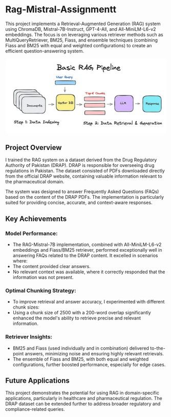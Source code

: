 # Rag-Mistral-Assignmentt
This project implements a Retrieval-Augmented Generation (RAG) system using  ChromaDB, Mistral-7B-Instruct, GPT-4-All, and All-MiniLM-L6-v2 embeddings. 
The focus is on leveraging various retriever methods such as MultiQueryRetriever, BM25, Fiass, and ensemble techniques (combining Fiass and BM25 with equal and weighted configurations) to create an efficient question-answering system.

![RAG Illustration](RAG.png "RAG Workflow")

## **Project Overview**
I trained the RAG system on a dataset derived from the Drug Regulatory Authority of Pakistan (DRAP). DRAP is responsible for overseeing drug regulations in Pakistan. The dataset consisted of PDFs downloaded directly from the official DRAP website, containing valuable information relevant to the pharmaceutical domain.

The system was designed to answer Frequently Asked Questions (FAQs) based on the content of the DRAP PDFs. The implementation is particularly suited for providing concise, accurate, and context-aware responses.

## Key Achievements
### Model Performance:
- The RAG-Mistral-7B implementation, combined with All-MiniLM-L6-v2 embeddings and Fiass/BM25 retriever, performed exceptionally well in answering FAQs related to the DRAP content. It excelled in scenarios where:
- The content provided clear answers.
- No relevant context was available, where it correctly responded that the information was not present.

### Optimal Chunking Strategy:
- To improve retrieval and answer accuracy, I experimented with different chunk sizes:
- Using a chunk size of 2500 with a 200-word overlap significantly enhanced the model's ability to retrieve precise and relevant information.

### Retriever Insights:
- BM25 and Fiass (used individually and in combination) delivered to-the-point answers, minimizing noise and ensuring highly relevant retrievals.
- The ensemble of Fiass and BM25, with both equal and weighted configurations, further boosted performance, especially for edge cases.

## Future Applications
This project demonstrates the potential for using RAG in domain-specific applications, particularly in healthcare and pharmaceutical regulation. 
The DRAP dataset can be extended further to address broader regulatory and compliance-related queries.

